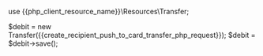 use {{php_client_resource_name}}\Resources\Transfer;

$debit = new Transfer({{create_recipient_push_to_card_transfer_php_request}});
$debit = $debit->save();